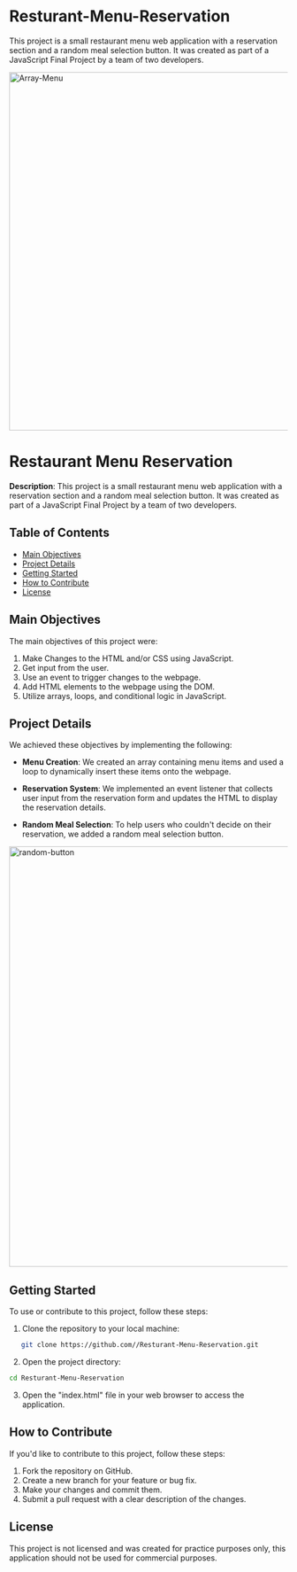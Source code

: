 # Resturant-Menu-Reservation

This project is a small restaurant menu web application with a reservation section and a random meal selection button. It was created as part of a JavaScript Final Project by a team of two developers.

<img width="647" alt="Array-Menu" src="https://github.com/Lorriu/Resturant-Menu-Reservation/assets/124742429/5eb42488-7cf5-4c1a-aa5c-bd5469f10dba">


# Restaurant Menu Reservation

**Description**: This project is a small restaurant menu web application with a reservation section and a random meal selection button. It was created as part of a JavaScript Final Project by a team of two developers.

## Table of Contents

- [Main Objectives](#main-objectives)
- [Project Details](#project-details)
- [Getting Started](#getting-started)
- [How to Contribute](#how-to-contribute)
- [License](#license)

## Main Objectives

The main objectives of this project were:

1. Make Changes to the HTML and/or CSS using JavaScript.
2. Get input from the user.
3. Use an event to trigger changes to the webpage.
4. Add HTML elements to the webpage using the DOM.
5. Utilize arrays, loops, and conditional logic in JavaScript.

## Project Details

We achieved these objectives by implementing the following:

- **Menu Creation**: We created an array containing menu items and used a loop to dynamically insert these items onto the webpage.

- **Reservation System**: We implemented an event listener that collects user input from the reservation form and updates the HTML to display the reservation details.

- **Random Meal Selection**: To help users who couldn't decide on their reservation, we added a random meal selection button.

<img width="759" alt="random-button" src="https://github.com/Lorriu/Resturant-Menu-Reservation/assets/124742429/bbcc5ae9-b932-4e35-89ae-216ffd072ad7">

## Getting Started

To use or contribute to this project, follow these steps:

1. Clone the repository to your local machine:
```bash
   git clone https://github.com//Resturant-Menu-Reservation.git
   ```

2. Open the project directory:
  ```bash
  cd Resturant-Menu-Reservation
  ```

3. Open the "index.html" file in your web browser to access the application.

## How to Contribute

If you'd like to contribute to this project, follow these steps:

1. Fork the repository on GitHub.
2. Create a new branch for your feature or bug fix.
3. Make your changes and commit them.
4. Submit a pull request with a clear description of the changes.

## License

This project is not licensed and was created for practice purposes only, this application should not be used for commercial purposes. 


